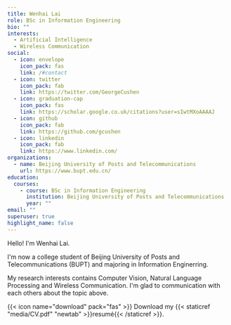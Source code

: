 ```yaml
---
title: Wenhai Lai
role: BSc in Information Engineering
bio: ""
interests:
  - Artificial Intelligence
  - Wireless Communication
social:
  - icon: envelope
    icon_pack: fas
    link: /#contact
  - icon: twitter
    icon_pack: fab
    link: https://twitter.com/GeorgeCushen
  - icon: graduation-cap
    icon_pack: fas
    link: https://scholar.google.co.uk/citations?user=sIwtMXoAAAAJ
  - icon: github
    icon_pack: fab
    link: https://github.com/gcushen
  - icon: linkedin
    icon_pack: fab
    link: https://www.linkedin.com/
organizations:
  - name: Beijing University of Posts and Telecommunications
    url: https://www.bupt.edu.cn/
education:
  courses:
    - course: BSc in Information Engineering
      institution: Beijing University of Posts and Telecommunications
      year: ""
email: ""
superuser: true
highlight_name: false
---
```

Hello! I'm Wenhai Lai.

I'm now a college student of Beijing University of Posts and Telecommunications (BUPT) and majoring in Information Enginerring.

My research interests contains Computer Vision, Natural Language Processing and Wireless Communication. I'm glad to communication with each others about the topic above.

{{< icon name="download" pack="fas" >}} Download my {{< staticref "media/CV.pdf" "newtab" >}}resumé{{< /staticref >}}.